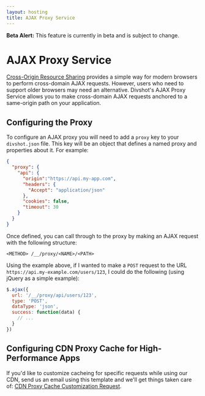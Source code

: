 ```yaml
---
layout: hosting
title: AJAX Proxy Service
---
```


<div class="alert alert-warning"><b>Beta Alert:</b> This feature is currently in beta and is subject to change.</div>

# AJAX Proxy Service

<p class="lead"><a href="https://developer.mozilla.org/en-US/docs/Web/HTTP/Access_control_CORS">Cross-Origin Resource Sharing</a>
provides a simple way for modern browsers to perform cross-domain AJAX requests.
However, users who need to support older browsers may need an alternative. Divshot's AJAX Proxy
Service allows you to make cross-domain AJAX requests anchored to a same-origin
path on your application.</p>

## Configuring the Proxy

To configure an AJAX proxy you will need to add a `proxy` key to your `divshot.json`
file. This key will be an object that defines a named proxy and properties about it.
For example:

```json
{
  "proxy": {
    "api": {
      "origin":"https://api.my-app.com",
      "headers": {
        "Accept": "application/json"
      },
      "cookies": false,
      "timeout": 30
    }
  }
}
```

Once defined, you can call through to the proxy by making an AJAX request
with the following structure:

    <METHOD> /__/proxy/<NAME>/<PATH>

Using the example above, if I wanted to make a `POST` request to the URL
`https://api.my-example.com/users/123`, I could do the following (using
jQuery as a simple example):

```js
$.ajax({
  url: '/__/proxy/api/users/123',
  type: 'POST',
  dataType: 'json',
  success: function(data) {
    // ...
  }
})
```

## Configuring CDN Proxy Cache for High-Performance Apps

If you'd like to customize cacheing for specific requests while using our CDN, send us an email using this template and we'll get things taken care of: [CDN Proxy Cache Customization Request](mailto:support@divshot.com?Subject=CDN%20Proxy%20Customization&Body=app%20name%3A%0A%0Acustom%20domain%3A%0A%0AProxy%20requests%20to%20customize%20cacheing%3A).
